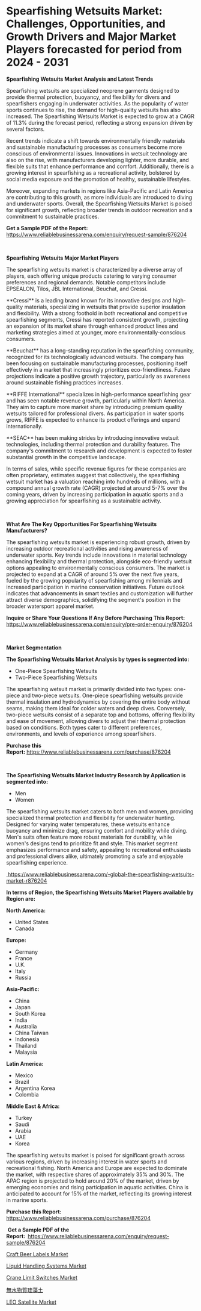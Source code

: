 <p><h1>Spearfishing Wetsuits Market: Challenges, Opportunities, and Growth Drivers and Major Market Players forecasted for period from 2024 - 2031</h1></p><p><strong>Spearfishing Wetsuits Market Analysis and Latest Trends</strong></p>
<p><p>Spearfishing wetsuits are specialized neoprene garments designed to provide thermal protection, buoyancy, and flexibility for divers and spearfishers engaging in underwater activities. As the popularity of water sports continues to rise, the demand for high-quality wetsuits has also increased. The Spearfishing Wetsuits Market is expected to grow at a CAGR of 11.3% during the forecast period, reflecting a strong expansion driven by several factors.</p><p>Recent trends indicate a shift towards environmentally friendly materials and sustainable manufacturing processes as consumers become more conscious of environmental issues. Innovations in wetsuit technology are also on the rise, with manufacturers developing lighter, more durable, and flexible suits that enhance performance and comfort. Additionally, there is a growing interest in spearfishing as a recreational activity, bolstered by social media exposure and the promotion of healthy, sustainable lifestyles.</p><p>Moreover, expanding markets in regions like Asia-Pacific and Latin America are contributing to this growth, as more individuals are introduced to diving and underwater sports. Overall, the Spearfishing Wetsuits Market is poised for significant growth, reflecting broader trends in outdoor recreation and a commitment to sustainable practices.</p></p>
<p><strong>Get a Sample PDF of the Report:&nbsp;</strong> <a href="https://www.reliablebusinessarena.com/enquiry/request-sample/876204">https://www.reliablebusinessarena.com/enquiry/request-sample/876204</a></p>
<p>&nbsp;</p>
<p><strong>Spearfishing Wetsuits Major Market Players</strong></p>
<p><p>The spearfishing wetsuits market is characterized by a diverse array of players, each offering unique products catering to varying consumer preferences and regional demands. Notable competitors include EPSEALON, Tilos, JBL International, Beuchat, and Cressi.</p><p>**Cressi** is a leading brand known for its innovative designs and high-quality materials, specializing in wetsuits that provide superior insulation and flexibility. With a strong foothold in both recreational and competitive spearfishing segments, Cressi has reported consistent growth, projecting an expansion of its market share through enhanced product lines and marketing strategies aimed at younger, more environmentally-conscious consumers.</p><p>**Beuchat** has a long-standing reputation in the spearfishing community, recognized for its technologically advanced wetsuits. The company has been focusing on sustainable manufacturing processes, positioning itself effectively in a market that increasingly prioritizes eco-friendliness. Future projections indicate a positive growth trajectory, particularly as awareness around sustainable fishing practices increases.</p><p>**RIFFE International** specializes in high-performance spearfishing gear and has seen notable revenue growth, particularly within North America. They aim to capture more market share by introducing premium quality wetsuits tailored for professional divers. As participation in water sports grows, RIFFE is expected to enhance its product offerings and expand internationally.</p><p>**SEAC** has been making strides by introducing innovative wetsuit technologies, including thermal protection and durability features. The company's commitment to research and development is expected to foster substantial growth in the competitive landscape.</p><p>In terms of sales, while specific revenue figures for these companies are often proprietary, estimates suggest that collectively, the spearfishing wetsuit market has a valuation reaching into hundreds of millions, with a compound annual growth rate (CAGR) projected at around 5-7% over the coming years, driven by increasing participation in aquatic sports and a growing appreciation for spearfishing as a sustainable activity.</p></p>
<p>&nbsp;</p>
<p><strong>What Are The Key Opportunities For Spearfishing Wetsuits Manufacturers?</strong></p>
<p><p>The spearfishing wetsuits market is experiencing robust growth, driven by increasing outdoor recreational activities and rising awareness of underwater sports. Key trends include innovations in material technology enhancing flexibility and thermal protection, alongside eco-friendly wetsuit options appealing to environmentally conscious consumers. The market is projected to expand at a CAGR of around 5% over the next five years, fueled by the growing popularity of spearfishing among millennials and increased participation in marine conservation initiatives. Future outlook indicates that advancements in smart textiles and customization will further attract diverse demographics, solidifying the segment's position in the broader watersport apparel market.</p></p>
<p><strong>Inquire or Share Your Questions If Any Before Purchasing This Report:</strong> <a href="https://www.reliablebusinessarena.com/enquiry/pre-order-enquiry/876204">https://www.reliablebusinessarena.com/enquiry/pre-order-enquiry/876204</a></p>
<p>&nbsp;</p>
<p><strong>Market Segmentation</strong></p>
<p><strong>The Spearfishing Wetsuits Market Analysis by types is segmented into:</strong></p>
<p><ul><li>One-Piece Spearfishing Wetsuits</li><li>Two-Piece Spearfishing Wetsuits</li></ul></p>
<p><p>The spearfishing wetsuit market is primarily divided into two types: one-piece and two-piece wetsuits. One-piece spearfishing wetsuits provide thermal insulation and hydrodynamics by covering the entire body without seams, making them ideal for colder waters and deep dives. Conversely, two-piece wetsuits consist of a separate top and bottoms, offering flexibility and ease of movement, allowing divers to adjust their thermal protection based on conditions. Both types cater to different preferences, environments, and levels of experience among spearfishers.</p></p>
<p><strong>Purchase this Report:&nbsp;</strong><a href="https://www.reliablebusinessarena.com/purchase/876204">https://www.reliablebusinessarena.com/purchase/876204</a></p>
<p>&nbsp;</p>
<p><strong>The Spearfishing Wetsuits Market Industry Research by Application is segmented into:</strong></p>
<p><ul><li>Men</li><li>Women</li></ul></p>
<p><p>The spearfishing wetsuits market caters to both men and women, providing specialized thermal protection and flexibility for underwater hunting. Designed for varying water temperatures, these wetsuits enhance buoyancy and minimize drag, ensuring comfort and mobility while diving. Men's suits often feature more robust materials for durability, while women's designs tend to prioritize fit and style. This market segment emphasizes performance and safety, appealing to recreational enthusiasts and professional divers alike, ultimately promoting a safe and enjoyable spearfishing experience.</p></p>
<p><a href="https://www.reliablebusinessarena.com/-global-the-spearfishing-wetsuits-market-r876204">&nbsp;https://www.reliablebusinessarena.com/-global-the-spearfishing-wetsuits-market-r876204</a></p>
<p><strong>In terms of Region, the Spearfishing Wetsuits Market Players available by Region are:</strong></p>
<p>
    <p> <strong> North America: </strong>
        <ul>
            <li>United States</li>
            <li>Canada</li>
        </ul>
        </p> 
    <p> <strong> Europe: </strong>
        <ul>
            <li>Germany</li>
            <li>France</li>
            <li>U.K.</li>
            <li>Italy</li>
            <li>Russia</li>
        </ul>
        </p> 
    <p> <strong> Asia-Pacific: </strong>
        <ul>
            <li>China</li>
            <li>Japan</li>
            <li>South Korea</li>
            <li>India</li>
            <li>Australia</li>
            <li>China Taiwan</li>
            <li>Indonesia</li>
            <li>Thailand</li>
            <li>Malaysia</li>
        </ul>
        </p> 
    <p> <strong> Latin America: </strong>
        <ul>
            <li>Mexico</li>
            <li>Brazil</li>
            <li>Argentina Korea</li>
            <li>Colombia</li>
        </ul>
        </p> 
    <p> <strong> Middle East & Africa: </strong>
        <ul>
            <li>Turkey</li>
            <li>Saudi</li>
            <li>Arabia</li>
            <li>UAE</li>
            <li>Korea</li>
        </ul>
    </p>
    </p>
<p><p>The spearfishing wetsuits market is poised for significant growth across various regions, driven by increasing interest in water sports and recreational fishing. North America and Europe are expected to dominate the market, with respective shares of approximately 35% and 30%. The APAC region is projected to hold around 20% of the market, driven by emerging economies and rising participation in aquatic activities. China is anticipated to account for 15% of the market, reflecting its growing interest in marine sports.</p></p>
<p><strong>Purchase this Report: </strong><a href="https://www.reliablebusinessarena.com/purchase/876204">https://www.reliablebusinessarena.com/purchase/876204</a></p>
<p>&nbsp;<strong>Get a Sample PDF of the Report:&nbsp;&nbsp;</strong><a href="https://www.reliablebusinessarena.com/enquiry/request-sample/876204">https://www.reliablebusinessarena.com/enquiry/request-sample/876204</a></p>
<p><strong></strong></p>
<p><p><a href="https://issuu.com/reportprime-2/docs/craft-beer-labels-market-size-2030._1e9d2650688948">Craft Beer Labels Market</a></p><p><a href="https://www.linkedin.com/pulse/future-innovation-global-liquid-handling-systems-market-growth-o8aue?trackingId=CEyahdQEQO%2B9jAInYvHyGA%3D%3D">Liquid Handling Systems Market</a></p><p><a href="https://medium.com/@angelawalsh696/this-report-aims-to-deliver-an-in-depth-analysis-of-the-global-crane-limit-switches-market-9dd22854921d">Crane Limit Switches Market</a></p><p><a href="https://medium.com/@lenorakris2023/anhydrous-substance-diatomite-market-%E3%81%AF-%E3%82%B3%E3%82%B9%E3%83%88%E7%AE%A1%E7%90%86%E3%81%A8%E5%8A%B9%E7%8E%87%E5%90%91%E4%B8%8A%E3%82%92%E5%84%AA%E5%85%88%E3%81%97%E3%81%BE%E3%81%99-%E3%81%95%E3%82%89%E3%81%AB-%E5%A0%B1%E5%91%8A%E6%9B%B8%E3%81%AF%E5%B8%82%E5%A0%B4%E3%81%AE%E9%9C%80%E8%A6%81%E9%9D%A2%E3%81%A8%E4%BE%9B%E7%B5%A6%E9%9D%A2%E3%81%AE%E4%B8%A1%E6%96%B9%E3%82%92%E3%82%AB%E3%83%90%E3%83%BC%E3%81%97%E3%81%A6%E3%81%84%E3%81%BE%E3%81%99-anhydrous-5b94a103573c">無水物質珪藻土</a></p><p><a href="https://www.linkedin.com/pulse/charting-future-comprehensive-analysis-global-leo-satellite-ba1gc?trackingId=mxCghDpnQlqUFqva%2BnOh2w%3D%3D">LEO Satellite Market</a></p></p>